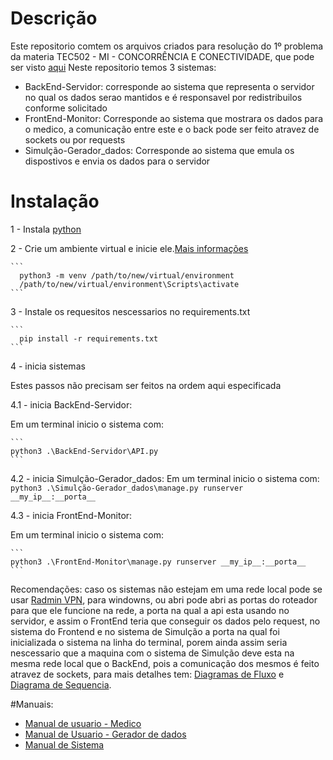 # Descrição #
 Este repositorio comtem os arquivos criados para resolução do 1º problema da materia TEC502 - MI - CONCORRÊNCIA E CONECTIVIDADE, que pode ser visto [aqui](https://github.com/denielfer/pbl-conectvidade-problema1/blob/main/Apresenta%C3%A7%C3%A3o_do_Problema.pdf)
 Neste repositorio temos 3 sistemas:
  - BackEnd-Servidor: corresponde ao sistema que representa o servidor no qual os dados serao mantidos e é responsavel por redistribuilos conforme solicitado
  - FrontEnd-Monitor: Corresponde ao sistema que mostrara os dados para o medico, a comunicação entre este e o back pode ser feito atravez de sockets ou por requests
  - Simulção-Gerador_dados: Corresponde ao sistema que emula os dispostivos e envia os dados para o servidor
# Instalação #
  1 - Instala [python](https://www.python.org/)
  
  2 - Crie um ambiente virtual e inicie ele.[Mais informações](https://docs.python.org/3/library/venv.html)
  
    ```
      python3 -m venv /path/to/new/virtual/environment
      /path/to/new/virtual/environment\Scripts\activate
    ```
    
  3 - Instale os requesitos nescessarios no requirements.txt
  
    ```
      pip install -r requirements.txt
    ```
    
  4 - inicia sistemas

   Estes passos não precisam ser feitos na ordem aqui especificada
   
   4.1 - inicia BackEnd-Servidor:
    
   Em um terminal inicio o sistema com:
      
    ```
    python3 .\BackEnd-Servidor\API.py
    ```
   4.2 - inicia Simulção-Gerador_dados:
    Em um terminal inicio o sistema com:
    ```
    python3 .\Simulção-Gerador_dados\manage.py runserver __my_ip__:__porta__
    ```
      
   4.3 - inicia FrontEnd-Monitor:
    
   Em um terminal inicio o sistema com:
      
    ```
    python3 .\FrontEnd-Monitor\manage.py runserver __my_ip__:__porta__
    ``` 
    
Recomendações: caso os sistemas não estejam em uma rede local pode se usar [Radmin VPN](https://www.radmin-vpn.com/br/), para windowns, ou abri pode abri as portas do roteador para que ele funcione na rede, a porta na qual a api esta usando no servidor, e assim o FrontEnd teria que conseguir os dados pelo request, no sistema do Frontend e no sistema de Simulção a porta na qual foi inicializada o sistema na linha do terminal, porem ainda assim seria nescessario que a maquina com o sistema de Simulção deve esta na mesma rede local que o BackEnd, pois a comunicação dos mesmos é feito atravez de sockets, para mais detalhes tem: [Diagramas de Fluxo](https://github.com/denielfer/pbl-conectvidade-problema1/blob/main/Diagrama%20de%20fluxo.png) e [Diagrama de Sequencia](https://github.com/denielfer/pbl-conectvidade-problema1/blob/main/diagrama%20de%20sequencia.png).
  
#Manuais:
  - [Manual de usuario - Medico](https://github.com/denielfer/pbl-conectvidade-problema1/blob/main/Manual%20de%20usuario%20-%20Medico.md)
  - [Manual de Usuario - Gerador de dados](https://github.com/denielfer/pbl-conectvidade-problema1/blob/main/Manual%20de%20Usuario%20-%20Gerador%20de%20dados.md)
  - [Manual de Sistema](https://github.com/denielfer/pbl-conectvidade-problema1/blob/main/Manual%20de%20Sistema.md)
